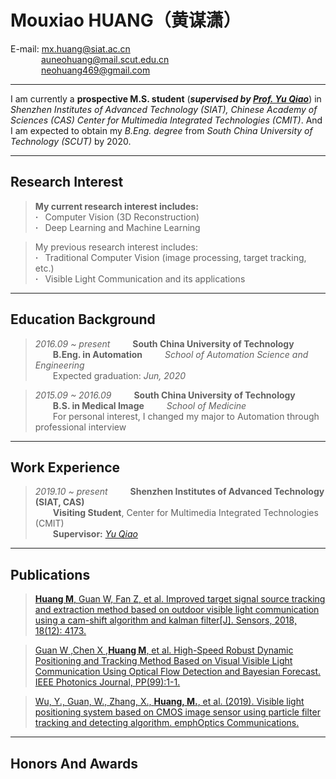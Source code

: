 # **Mouxiao HUANG**（黄谋潇）  
E-mail: mx.huang@siat.ac.cn  
       &ensp;&ensp;&ensp;&ensp;&ensp;&ensp;&ensp;auneohuang@mail.scut.edu.cn  
       &ensp;&ensp;&ensp;&ensp;&ensp;&ensp;&ensp;neohuang469@gmail.com  

---  

I am currently a **prospective M.S. student** (***supervised by [Prof. Yu Qiao](http://mmlab.siat.ac.cn/yuqiao/)***) in *Shenzhen Institutes of Advanced Technology (SIAT), Chinese Academy of Sciences (CAS) Center for Multimedia Integrated Technologies (CMIT)*. And I am expected to obtain my *B.Eng. degree* from *South China University of Technology (SCUT)* by 2020.  

---  

## **Research Interest**
> **My current research interest includes:**  
**·**&ensp; Computer Vision (3D Reconstruction)  
**·**&ensp; Deep Learning and Machine Learning  
  
> My previous research interest includes:  
**·**&ensp; Traditional Computer Vision (image processing, target tracking, etc.)  
**·**&ensp; Visible Light Communication and its applications  

---  

## **Education Background**
> *2016.09 ~ present* &ensp;&ensp;&ensp;&ensp; **South China University of Technology**  
&ensp;&ensp;&ensp;&ensp;**B.Eng. in Automation** &ensp;&ensp;&ensp;&ensp;  *School of Automation Science and Engineering*  
&ensp;&ensp;&ensp;&ensp;Expected graduation: *Jun, 2020*    

> *2015.09 ~ 2016.09* &ensp;&ensp;&ensp;&ensp;  **South China University of Technology**  
&ensp;&ensp;&ensp;&ensp;**B.S. in Medical Image** &ensp;&ensp;&ensp;&ensp;  *School of Medicine*  
&ensp;&ensp;&ensp;&ensp;For personal interest, I changed my major to Automation through professional interview  

---  

## **Work Experience**
> *2019.10 ~ present* &ensp;&ensp;&ensp;&ensp; **Shenzhen Institutes of Advanced Technology (SIAT, CAS)**  
&ensp;&ensp;&ensp;&ensp;**Visiting Student**, Center for Multimedia Integrated Technologies (CMIT)  
&ensp;&ensp;&ensp;&ensp;**Supervisor:** [*Yu Qiao*](http://mmlab.siat.ac.cn/yuqiao/)  

---  

## **Publications**
> [**Huang M**, Guan W, Fan Z, et al. Improved target signal source tracking and extraction method based on outdoor visible light communication using a cam-shift algorithm and kalman filter\[J\]. Sensors, 2018, 18(12): 4173.](https://www.mdpi.com/1424-8220/18/12/4173/htm)  

> [Guan W ,Chen X ,**Huang M**, et al. High-Speed Robust Dynamic Positioning and Tracking Method Based on Visual Visible Light Communication Using Optical Flow Detection and Bayesian Forecast. IEEE Photonics Journal, PP(99):1-1.](https://ieeexplore.ieee.org/abstract/document/8368189/)  

> [Wu, Y., Guan, W., Zhang, X., **Huang, M.**, et al. (2019). Visible light positioning system based on CMOS image sensor using particle filter tracking and detecting algorithm. emphOptics Communications.](https://www.sciencedirect.com/science/article/pii/S0030401819302676)  

---  

## Honors And Awards
> 
